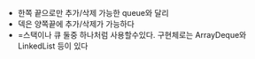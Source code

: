 - 한쪽 끝으로만 추가/삭제 가능한 queue와 달리
- 덱은 양쪽끝에 추가/삭제가 가능하다
- =스택이나 큐 둘중 하나처럼 사용할수있다. 
구현체로는 ArrayDeque와 LinkedList 등이 있다

